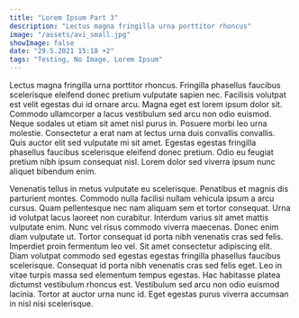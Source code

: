 ```yaml
---
title: "Lorem Ipsum Part 3"
description: "Lectus magna fringilla urna porttitor rhoncus"
image: "/assets/avi_small.jpg"
showImage: false
date: "29.5.2021 15:18 +2"
tags: "Testing, No Image, Lorem Ipsum"
---
```


Lectus magna fringilla urna porttitor rhoncus. Fringilla phasellus faucibus scelerisque eleifend donec pretium vulputate sapien nec. Facilisis volutpat est velit egestas dui id ornare arcu. Magna eget est lorem ipsum dolor sit. Commodo ullamcorper a lacus vestibulum sed arcu non odio euismod. Neque sodales ut etiam sit amet nisl purus in. Posuere morbi leo urna molestie. Consectetur a erat nam at lectus urna duis convallis convallis. Quis auctor elit sed vulputate mi sit amet. Egestas egestas fringilla phasellus faucibus scelerisque eleifend donec pretium. Odio eu feugiat pretium nibh ipsum consequat nisl. Lorem dolor sed viverra ipsum nunc aliquet bibendum enim.

Venenatis tellus in metus vulputate eu scelerisque. Penatibus et magnis dis parturient montes. Commodo nulla facilisi nullam vehicula ipsum a arcu cursus. Quam pellentesque nec nam aliquam sem et tortor consequat. Urna id volutpat lacus laoreet non curabitur. Interdum varius sit amet mattis vulputate enim. Nunc vel risus commodo viverra maecenas. Donec enim diam vulputate ut. Tortor consequat id porta nibh venenatis cras sed felis. Imperdiet proin fermentum leo vel. Sit amet consectetur adipiscing elit. Diam volutpat commodo sed egestas egestas fringilla phasellus faucibus scelerisque. Consequat id porta nibh venenatis cras sed felis eget. Leo in vitae turpis massa sed elementum tempus egestas. Hac habitasse platea dictumst vestibulum rhoncus est. Vestibulum sed arcu non odio euismod lacinia. Tortor at auctor urna nunc id. Eget egestas purus viverra accumsan in nisl nisi scelerisque.
